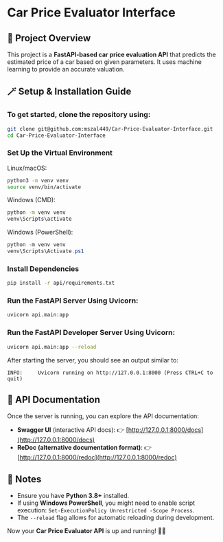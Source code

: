 # Car Price Evaluator Interface

## 🚀 Project Overview

This project is a **FastAPI-based car price evaluation API** that predicts the estimated price of a car based on given parameters. It uses machine learning to provide an accurate valuation.

## 🪄 Setup & Installation Guide

### To get started, clone the repository using:

```bash
git clone git@github.com:mszal449/Car-Price-Evaluator-Interface.git
cd Car-Price-Evaluator-Interface
```

### Set Up the Virtual Environment

Linux/macOS:

```bash
python3 -m venv venv
source venv/bin/activate
```

Windows (CMD):

```cmd
python -m venv venv
venv\Scripts\activate
```

Windows (PowerShell):

```powershell
python -m venv venv
venv\Scripts\Activate.ps1
```

### Install Dependencies

```bash
pip install -r api/requirements.txt
```

### Run the FastAPI Server Using Uvicorn:

```bash
uvicorn api.main:app
```

### Run the FastAPI Developer Server Using Uvicorn:

```bash
uvicorn api.main:app --reload
```

After starting the server, you should see an output similar to:

```
INFO:     Uvicorn running on http://127.0.0.1:8000 (Press CTRL+C to quit)
```

## 📜 API Documentation

Once the server is running, you can explore the API documentation:

- **Swagger UI** (interactive API docs):
  👉 [http://127.0.0.1:8000/docs](http://127.0.0.1:8000/docs)
- **ReDoc (alternative documentation format)**:
  👉 [http://127.0.0.1:8000/redoc](http://127.0.0.1:8000/redoc)

## 📌 Notes

- Ensure you have **Python 3.8+** installed.
- If using **Windows PowerShell**, you might need to enable script execution: `Set-ExecutionPolicy Unrestricted -Scope Process`.
- The `--reload` flag allows for automatic reloading during development.

Now your **Car Price Evaluator API** is up and running! 🚗💨
